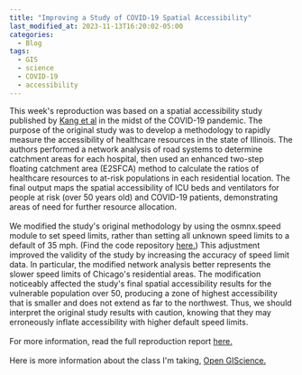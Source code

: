 ```yaml
---
title: "Improving a Study of COVID-19 Spatial Accessibility"
last_modified_at: 2023-11-13T16:20:02-05:00
categories:
  - Blog
tags:
  - GIS
  - science
  - COVID-19
  - accessibility
---
```


This week's reproduction was based on a spatial accessibility study published by [Kang et al](https://ij-healthgeographics.biomedcentral.com/articles/10.1186/s12942-020-00229-x) in the midst of the COVID-19 pandemic.
The purpose of the original study was to develop a methodology to rapidly measure the accessibility of healthcare resources in the state of Illinois. The authors performed a network analysis of road systems to determine catchment areas for each hospital, then used an enhanced two-step floating catchment area (E2SFCA) method to calculate the ratios of healthcare resources to at-risk populations in each residential location. The final output maps the spatial accessibility of ICU beds and ventilators for people at risk (over 50 years old) and COVID-19 patients, demonstrating areas of need for further resource allocation.\
\
We modified the study's original methodology by using the osmnx.speed module to set speed limits, rather than setting all unknown speed limits to a default of 35 mph.
(Find the code repository [here.](https://github.com/alanalutz/RPr-Kang-2020))
This adjustment improved the validity of the study by increasing the accuracy of speed limit data.
In particular, the modified network analysis better represents the slower speed limits of Chicago's residential areas. The modification noticeably affected the study's final spatial accessibility results for the vulnerable population over 50, producing a zone of highest accessibility that is smaller and does not extend as far to the northwest.
Thus, we should interpret the original study results with caution, knowing that they may erroneously inflate accessibility with higher default speed limits.\
\
For more information, read the full reproduction report [here.](https://alanalutz.github.io/RPr-Kang-2020/)\
\
Here is more information about the class I'm taking, [Open GIScience.](http://opengisci.github.io)

